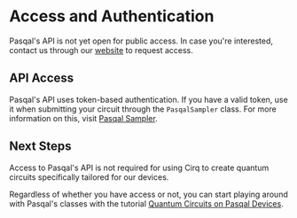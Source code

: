 # Access and Authentication

Pasqal's API is not yet open for public access. In case you're interested, contact
us through our [website](https://pasqal.io/contact/) to request access.

## API Access

Pasqal's API uses token-based authentication. If you have a valid token, use it when
submitting your circuit through the `PasqalSampler` class. For more information on
this, visit [Pasqal Sampler](sampler.md).


## Next Steps

Access to Pasqal's API is not required for using Cirq to create quantum circuits
specifically tailored for our devices.

Regardless of whether you have access or not, you can start playing around with Pasqal's classes with the
tutorial [Quantum Circuits on Pasqal Devices](./getting_started.ipynb).
